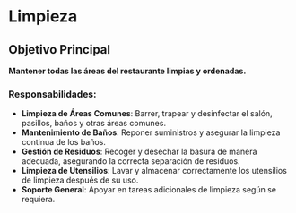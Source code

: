 # Limpieza

## Objetivo Principal

**Mantener todas las áreas del restaurante limpias y ordenadas.**

### Responsabilidades:
- **Limpieza de Áreas Comunes**: Barrer, trapear y desinfectar el salón, pasillos, baños y otras áreas comunes.
- **Mantenimiento de Baños**: Reponer suministros y asegurar la limpieza continua de los baños.
- **Gestión de Residuos**: Recoger y desechar la basura de manera adecuada, asegurando la correcta separación de residuos.
- **Limpieza de Utensilios**: Lavar y almacenar correctamente los utensilios de limpieza después de su uso.
- **Soporte General**: Apoyar en tareas adicionales de limpieza según se requiera.
